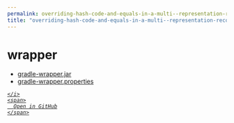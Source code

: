 ```yaml
---
permalink: overriding-hash-code-and-equals-in-a-multi--representation-record/email---ep/gradle/wrapper
title: "overriding-hash-code-and-equals-in-a-multi--representation-record/email---ep/gradle/wrapper"
---
```


# wrapper
<ul>
  <li>
    <a href="gradle-wrapper.jar">
      gradle-wrapper.jar
    </a>
  </li>
  <li>
    <a href="gradle-wrapper.properties">
      gradle-wrapper.properties
    </a>
  </li>
</ul>
<div class="social open-gh-btn my-4">
  <a class="btn btn-github" href="https://github.com/tobiasbriones/blog/tree/main/swe/dev/java/design/overriding-hash-code-and-equals-in-a-multi--representation-record/email---ep/gradle/wrapper" target="_blank">
    <i class="fab fa-github">
      
    </i>
    <span>
      Open in GitHub
    </span>
  </a>
</div>